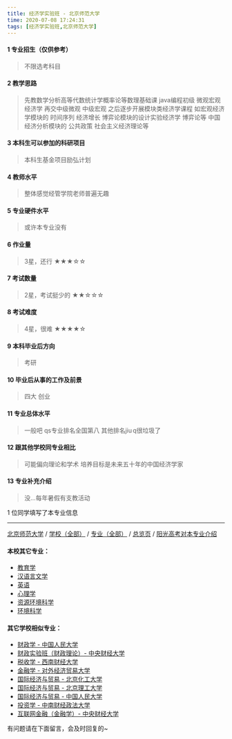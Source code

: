 ```yaml
---
title: 经济学实验班 - 北京师范大学
time: 2020-07-08 17:24:31
tags: [经济学实验班,北京师范大学]
---
```

#### 1 专业招生（仅供参考）  
> 不限选考科目 


#### 2 教学思路
> 先教数学分析高等代数统计学概率论等数理基础课 java编程初级 微观宏观经济学 再交中级微观 中级宏观 之后逐步开展模块类经济学课程 如宏观经济学模块的 时间序列 经济增长 博弈论模块的设计实验经济学 博弈论等 中国经济分析模块的 公共政策 社会主义经济理论等


#### 3 本科生可以参加的科研项目
> 本科生基金项目励弘计划

#### 4 教师水平
> 整体感觉经管学院老师普遍无趣


#### 5 专业硬件水平
> 或许本专业没有


#### 6 作业量
> 3星，还行
★★★☆☆


#### 7 考试数量
> 2星，考试挺少的
★★☆☆☆


#### 8 考试难度
> 4星，很难
★★★★☆


#### 9 本科毕业后方向
> 考研


#### 10 毕业后从事的工作及前景
> 四大 创业


#### 11 专业总体水平
> 一般吧 qs专业排名全国第八 其他排名jiu q很垃圾了


#### 12 跟其他学校同专业相比
> 可能偏向理论和学术 培养目标是未来五十年的中国经济学家


#### 13 专业补充介绍
> 没...每年暑假有支教活动

1 位同学填写了本专业信息
***
[北京师范大学](https://univgo.github.io/2020/07/08/北京师范大学) / [学校（全部）](https://univgo.github.io/2020/07/08/3efa6bcca419) / [专业（全部）](https://univgo.github.io/2020/07/08/2d4c6d3552c2) / [总览页](https://univgo.github.io/2020/07/08/445daeb4fa00) / [阳光高考对本专业介绍](http://gaokao.chsi.com.cn/sch/zyk/view.do?schId=73394602&specId=73381079)
#### 本校其它专业：
- [教育学](https://univgo.github.io/2020/07/08/2f75c9262b70)
- [汉语言文学](https://univgo.github.io/2020/07/08/3aae24e6fd08)
- [英语](https://univgo.github.io/2020/07/08/fb1451957ef8)
- [心理学](https://univgo.github.io/2020/07/08/65204f4bc5da)
- [资源环境科学](https://univgo.github.io/2020/07/08/3d3ddaa930cb)
- [环境科学](https://univgo.github.io/2020/07/08/a1a478636052)

#### 其它学校相似专业：
- [财政学 - 中国人民大学](https://univgo.github.io/2020/07/08/907902d05d20)
- [财政实验班（财政理论）- 中央财经大学](https://univgo.github.io/2020/07/08/543b7d175909)
- [税收学 - 西南财经大学](https://univgo.github.io/2020/07/08/428c6ac632e9)
- [金融学 - 对外经济贸易大学](https://univgo.github.io/2020/07/08/bc445a9150dc)
- [国际经济与贸易 - 北京化工大学](https://univgo.github.io/2020/07/08/f143f17287d2)
- [国际经济与贸易 - 北京理工大学](https://univgo.github.io/2020/07/08/ebab770158ac)
- [国际经济与贸易 - 中国人民大学](https://univgo.github.io/2020/07/08/8b305bffe600)
- [投资学 - 中南财经政法大学](https://univgo.github.io/2020/07/08/7d16092614fe)
- [互联网金融（金融学）- 中央财经大学](https://univgo.github.io/2020/07/08/6125dd390a4c)


有问题请在下面留言，会及时回复的~
